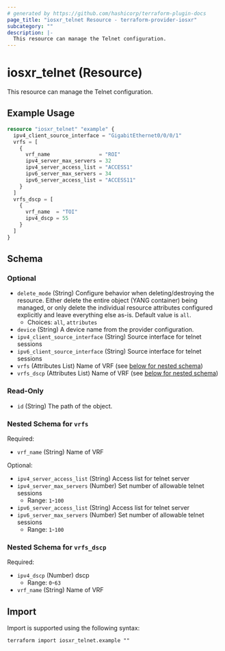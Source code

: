 ```yaml
---
# generated by https://github.com/hashicorp/terraform-plugin-docs
page_title: "iosxr_telnet Resource - terraform-provider-iosxr"
subcategory: ""
description: |-
  This resource can manage the Telnet configuration.
---
```


# iosxr_telnet (Resource)

This resource can manage the Telnet configuration.

## Example Usage

```terraform
resource "iosxr_telnet" "example" {
  ipv4_client_source_interface = "GigabitEthernet0/0/0/1"
  vrfs = [
    {
      vrf_name                = "ROI"
      ipv4_server_max_servers = 32
      ipv4_server_access_list = "ACCESS1"
      ipv6_server_max_servers = 34
      ipv6_server_access_list = "ACCESS11"
    }
  ]
  vrfs_dscp = [
    {
      vrf_name  = "TOI"
      ipv4_dscp = 55
    }
  ]
}
```

<!-- schema generated by tfplugindocs -->
## Schema

### Optional

- `delete_mode` (String) Configure behavior when deleting/destroying the resource. Either delete the entire object (YANG container) being managed, or only delete the individual resource attributes configured explicitly and leave everything else as-is. Default value is `all`.
  - Choices: `all`, `attributes`
- `device` (String) A device name from the provider configuration.
- `ipv4_client_source_interface` (String) Source interface for telnet sessions
- `ipv6_client_source_interface` (String) Source interface for telnet sessions
- `vrfs` (Attributes List) Name of VRF (see [below for nested schema](#nestedatt--vrfs))
- `vrfs_dscp` (Attributes List) Name of VRF (see [below for nested schema](#nestedatt--vrfs_dscp))

### Read-Only

- `id` (String) The path of the object.

<a id="nestedatt--vrfs"></a>
### Nested Schema for `vrfs`

Required:

- `vrf_name` (String) Name of VRF

Optional:

- `ipv4_server_access_list` (String) Access list for telnet server
- `ipv4_server_max_servers` (Number) Set number of allowable telnet sessions
  - Range: `1`-`100`
- `ipv6_server_access_list` (String) Access list for telnet server
- `ipv6_server_max_servers` (Number) Set number of allowable telnet sessions
  - Range: `1`-`100`


<a id="nestedatt--vrfs_dscp"></a>
### Nested Schema for `vrfs_dscp`

Required:

- `ipv4_dscp` (Number) dscp
  - Range: `0`-`63`
- `vrf_name` (String) Name of VRF

## Import

Import is supported using the following syntax:

```shell
terraform import iosxr_telnet.example ""
```
